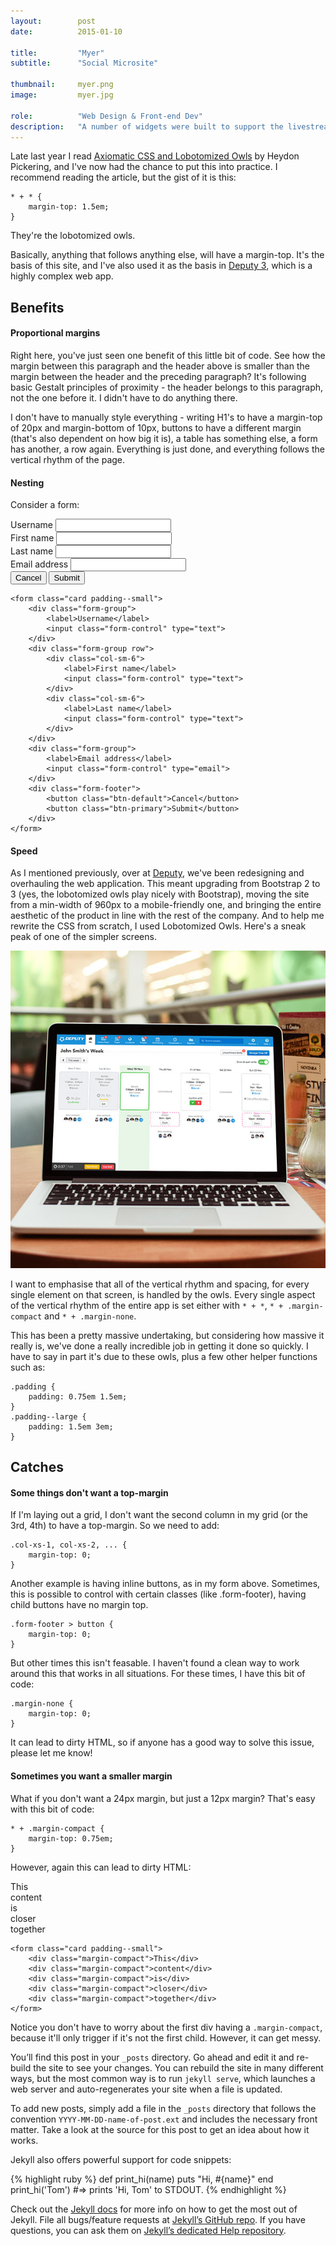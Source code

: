 ```yaml
---
layout:        post
date:          2015-01-10

title:         "Myer"
subtitle:      "Social Microsite"

thumbnail:     myer.png
image:         myer.jpg

role:          "Web Design & Front-end Dev"
description:   "A number of widgets were built to support the livestream of the Myer Spring Summer 2015 Fashion Launch."
---
```


Late last year I read [Axiomatic CSS and Lobotomized Owls](http://alistapart.com/article/axiomatic-css-and-lobotomized-owls) by Heydon Pickering, and I've now had the chance to put this into practice. I recommend reading the article, but the gist of it is this:

    * + * {
        margin-top: 1.5em;
    }

They're the lobotomized owls. 

Basically, anything that follows anything else, will have a margin-top. It's the basis of this site, and I've also used it as the basis in [Deputy 3](http://deputy.com), which is a highly complex web app.

## Benefits

#### Proportional margins

Right here, you've just seen one benefit of this little bit of code. See how the margin between this paragraph and the header above is smaller than the margin between the header and the preceding paragraph? It's following basic Gestalt principles of proximity - the header belongs to this paragraph, not the one before it. I didn't have to do anything there.

I don't have to manually style everything - writing H1's to have a margin-top of 20px and margin-bottom of 10px, buttons to have a different margin (that's also dependent on how big it is), a table has something else, a form has another, a row again. Everything is just done, and everything follows the vertical rhythm of the page.

#### Nesting

Consider a form:

<div class="row">
	<div class="col-sm-6">
		<form class="card padding--small">
			<div class="form-group">
				<label>Username</label>
				<input class="form-control" type="text">
			</div>
			<div class="form-group row">
				<div class="col-sm-6">
					<label>First name</label>
					<input class="form-control" type="text">
				</div>
				<div class="col-sm-6">
					<label>Last name</label>
					<input class="form-control" type="text">
				</div>
			</div>
			<div class="form-group">
				<label>Email address</label>
				<input class="form-control" type="email">
			</div>
			<div class="form-footer">
				<button class="btn-default">Cancel</button>
				<button class="btn-primary">Submit</button>
			</div>
		</form>
	</div>
	<div class="col-sm-6">
		<pre><code>&lt;form class="card padding--small"&gt;
    &lt;div class="form-group"&gt;
    	&lt;label&gt;Username&lt;/label&gt;
    	&lt;input class="form-control" type="text"&gt;
    &lt;/div&gt;
    &lt;div class="form-group row"&gt;
    	&lt;div class="col-sm-6"&gt;
    		&lt;label&gt;First name&lt;/label&gt;
    		&lt;input class="form-control" type="text"&gt;
    	&lt;/div&gt;
    	&lt;div class="col-sm-6"&gt;
    		&lt;label&gt;Last name&lt;/label&gt;
    		&lt;input class="form-control" type="text"&gt;
    	&lt;/div&gt;
    &lt;/div&gt;
    &lt;div class="form-group"&gt;
    	&lt;label&gt;Email address&lt;/label&gt;
    	&lt;input class="form-control" type="email"&gt;
    &lt;/div&gt;
    &lt;div class="form-footer"&gt;
    	&lt;button class="btn-default"&gt;Cancel&lt;/button&gt;
    	&lt;button class="btn-primary"&gt;Submit&lt;/button&gt;
    &lt;/div&gt;
&lt;/form&gt;</code></pre>
	</div>
</div>

#### Speed

As I mentioned previously, over at [Deputy](http://deputy.com), we've been redesigning and overhauling the web application. This meant upgrading from Bootstrap 2 to 3 (yes, the lobotomized owls play nicely with Bootstrap), moving the site from a min-width of 960px to a mobile-friendly one, and bringing the entire aesthetic of the product in line with the rest of the company. And to help me rewrite the CSS from scratch, I used Lobotomized Owls. Here's a sneak peak of one of the simpler screens.

![Cat](/images/lobotomized-owls/my-week.jpg)

I want to emphasise that all of the vertical rhythm and spacing, for every single element on that screen, is handled by the owls. Every single aspect of the vertical rhythm of the entire app is set either with `* + *`, `* + .margin-compact` and `* + .margin-none`.

This has been a pretty massive undertaking, but considering how massive it really is, we've done a really incredible job in getting it done so quickly. I have to say in part it's due to these owls, plus a few other helper functions such as:

    .padding {
    	padding: 0.75em 1.5em;
    }
    .padding--large {
    	padding: 1.5em 3em;
    }




## Catches

#### Some things don't want a top-margin

If I'm laying out a grid, I don't want the second column in my grid (or the 3rd, 4th) to have a top-margin. So we need to add:

    .col-xs-1, col-xs-2, ... {
    	margin-top: 0;
    }

Another example is having inline buttons, as in my form above. Sometimes, this is possible to control with certain classes (like .form-footer), having child buttons have no margin top. 

    .form-footer > button {
        margin-top: 0;
    }

But other times this isn't feasable. I haven't found a clean way to work around this that works in all situations. For these times, I have this bit of code:

    .margin-none {
        margin-top: 0;
    }

It can lead to dirty HTML, so if anyone has a good way to solve this issue, please let me know!

#### Sometimes you want a smaller margin

What if you don't want a 24px margin, but just a 12px margin? That's easy with this bit of code:

    * + .margin-compact {
        margin-top: 0.75em;
    }

However, again this can lead to dirty HTML:

<div class="row">
	<div class="col-sm-6">
		<form class="card padding--small">
	        <div class="margin-compact">This</div>
	        <div class="margin-compact">content</div>
	        <div class="margin-compact">is</div>
	        <div class="margin-compact">closer</div>
	        <div class="margin-compact">together</div>
	    </form>
	</div>
	<div class="col-sm-6">
		<pre><code>&lt;form class="card padding--small"&gt;
    &lt;div class="margin-compact"&gt;This&lt;/div&gt;
    &lt;div class="margin-compact"&gt;content&lt;/div&gt;
    &lt;div class="margin-compact"&gt;is&lt;/div&gt;
    &lt;div class="margin-compact"&gt;closer&lt;/div&gt;
    &lt;div class="margin-compact"&gt;together&lt;/div&gt;
&lt;/form&gt;</code></pre>
	</div>
</div>

Notice you don't have to worry about the first div having a `.margin-compact`, because it'll only trigger if it's not the first child. However, it can get messy.



You’ll find this post in your `_posts` directory. Go ahead and edit it and re-build the site to see your changes. You can rebuild the site in many different ways, but the most common way is to run `jekyll serve`, which launches a web server and auto-regenerates your site when a file is updated.

To add new posts, simply add a file in the `_posts` directory that follows the convention `YYYY-MM-DD-name-of-post.ext` and includes the necessary front matter. Take a look at the source for this post to get an idea about how it works.

Jekyll also offers powerful support for code snippets:

{% highlight ruby %}
def print_hi(name)
  puts "Hi, #{name}"
end
print_hi('Tom')
#=> prints 'Hi, Tom' to STDOUT.
{% endhighlight %}

Check out the [Jekyll docs][jekyll] for more info on how to get the most out of Jekyll. File all bugs/feature requests at [Jekyll’s GitHub repo][jekyll-gh]. If you have questions, you can ask them on [Jekyll’s dedicated Help repository][jekyll-help].

[jekyll]:      http://jekyllrb.com
[jekyll-gh]:   https://github.com/jekyll/jekyll
[jekyll-help]: https://github.com/jekyll/jekyll-help
